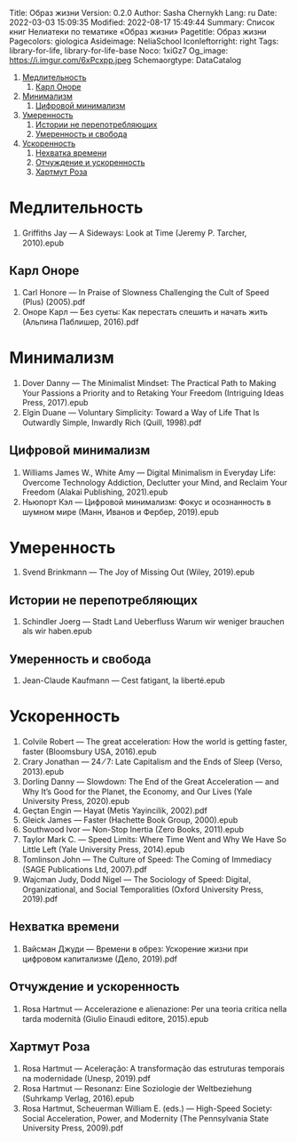 Title: Образ жизни
Version: 0.2.0
Author: Sasha Chernykh
Lang: ru
Date: 2022-03-03 15:09:35
Modified: 2022-08-17 15:49:44
Summary: Список книг Нелиатеки по тематике «Образ жизни»
Pagetitle: Образ жизни
Pagecolors: giologica
Asideimage: NeliaSchool
Iconleftorright: right
Tags: library-for-life, library-for-life-base
Noco: 1xiGz7
Og_image: https://i.imgur.com/6xPcxpp.jpeg
Schemaorgtype: DataCatalog

<!-- MarkdownTOC -->

1. [Медлительность](#Медлительность)
	1. [Карл Оноре](#Карл-Оноре)
1. [Минимализм](#Минимализм)
	1. [Цифровой минимализм](#Цифровой-минимализм)
1. [Умеренность](#Умеренность)
	1. [Истории не перепотребляющих](#Истории-не-перепотребляющих)
	1. [Умеренность и свобода](#Умеренность-и-свобода)
1. [Ускоренность](#Ускоренность)
	1. [Нехватка времени](#Нехватка-времени)
	1. [Отчуждение и ускоренность](#Отчуждение-и-ускоренность)
	1. [Хартмут Роза](#Хартмут-Роза)

<!-- /MarkdownTOC -->

<a id="Медлительность"></a>
# Медлительность

1. Griffiths Jay — A Sideways꞉ Look at Time (Jeremy P. Tarcher, 2010).epub

<a id="Карл-Оноре"></a>
## Карл Оноре

1. Carl Honore — In Praise of Slowness Challenging the Cult of Speed (Plus) (2005).pdf
1. Оноре Карл — Без суеты꞉ Как перестать спешить и начать жить (Альпина Паблишер, 2016).pdf

<a id="Минимализм"></a>
# Минимализм

1. Dover Danny — The Minimalist Mindset꞉ The Practical Path to Making Your Passions a Priority and to Retaking Your Freedom (Intriguing Ideas Press, 2017).epub
1. Elgin Duane — Voluntary Simplicity꞉ Toward a Way of Life That Is Outwardly Simple, Inwardly Rich (Quill, 1998).pdf

<a id="Цифровой-минимализм"></a>
## Цифровой минимализм

1. Williams James W., White Amy — Digital Minimalism in Everyday Life꞉ Overcome Technology Addiction, Declutter your Mind, and Reclaim Your Freedom (Alakai Publishing, 2021).epub
1. Ньюпорт Кэл — Цифровой минимализм꞉ Фокус и осознанность в шумном мире (Манн, Иванов и Фербер, 2019).epub

<a id="Умеренность"></a>
# Умеренность

1. Svend Brinkmann — The Joy of Missing Out (Wiley, 2019).epub

<a id="Истории-не-перепотребляющих"></a>
## Истории не перепотребляющих

1. Schindler Joerg — Stadt Land Ueberfluss Warum wir weniger brauchen als wir haben.epub

<a id="Умеренность-и-свобода"></a>
## Умеренность и свобода

1. Jean-Claude Kaufmann — Cest fatigant, la liberté.epub

<a id="Ускоренность"></a>
# Ускоренность

1. Colvile Robert — The great acceleration꞉ How the world is getting faster, faster (Bloomsbury USA, 2016).epub
1. Crary Jonathan — 24 ⁄ 7꞉ Late Capitalism and the Ends of Sleep (Verso, 2013).epub
1. Dorling Danny — Slowdown꞉ The End of the Great Acceleration — and Why It’s Good for the Planet, the Economy, and Our Lives (Yale University Press, 2020).epub
1. Geçtan Engin — Hayat (Metis Yayincilik, 2002).pdf
1. Gleick James — Faster (Hachette Book Group, 2000).epub
1. Southwood Ivor — Non-Stop Inertia (Zero Books, 2011).epub
1. Taylor Mark C. — Speed Limits꞉ Where Time Went and Why We Have So Little Left (Yale University Press, 2014).epub
1. Tomlinson John — The Culture of Speed꞉ The Coming of Immediacy (SAGE Publications Ltd, 2007).pdf
1. Wajcman Judy, Dodd Nigel — The Sociology of Speed꞉ Digital, Organizational, and Social Temporalities (Oxford University Press, 2019).pdf

<a id="Нехватка-времени"></a>
## Нехватка времени

1. Вайсман Джуди — Времени в обрез꞉ Ускорение жизни при цифровом капитализме (Дело, 2019).pdf

<a id="Отчуждение-и-ускоренность"></a>
## Отчуждение и ускоренность

1. Rosa Hartmut — Accelerazione e alienazione꞉ Per una teoria critica nella tarda modernità (Giulio Einaudi editore, 2015).epub

<a id="Хартмут-Роза"></a>
## Хартмут Роза

1. Rosa Hartmut — Aceleração꞉ A transformação das estruturas temporais na modernidade (Unesp, 2019).pdf
1. Rosa Hartmut — Resonanz꞉ Eine Soziologie der Weltbeziehung (Suhrkamp Verlag, 2016).epub
1. Rosa Hartmut, Scheuerman William E. (eds.) — High-Speed Society꞉ Social Acceleration, Power, and Modernity (The Pennsylvania State University Press, 2009).pdf
